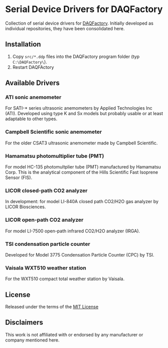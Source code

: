 # Serial Device Drivers for DAQFactory

Collection of serial device drivers for [DAQFactory](http://www.azeotech.com/).
Initially developed as individual repositories, they have been consolidated
here.

## Installation

1. Copy `src/*.ddp` files into the DAQFactory program folder (typ `C:\DAQFactory\`).
2. Restart DAQFActory


## Available Drivers

### ATI sonic anemometer

For SATI-* series ultrasonic anemometers by Applied Technologies Inc (ATI).
Developed using type K and Sx models but probably usable or at least adaptable
to other types. 


### Campbell Scientific sonic anemometer

For the older CSAT3 ultrasonic anemometer made by Campbell Scientific.


### Hamamatsu photomultiplier tube (PMT)

For model HC-135 photomultplier tube (PMT) manufactured by Hamamatsu Corp. This
is the analytical component of the Hills Scientific Fast Isoprene Sensor (FIS).


### LICOR closed-path CO2 analyzer

In development: for model LI-840A closed path CO2/H2O gas analyzer by LICOR
Biosciences.


### LICOR open-path CO2 analyzer

For model LI-7500 open-path infrared CO2/H2O analyzer (IRGA).


### TSI condensation particle counter

Developed for Model 3775 Condensation Particle Counter (CPC) by TSI.


### Vaisala WXT510 weather station

For the WXT510 compact total weather station by Vaisala.



## License

Released under the terms of the [MIT License](LICENSE)

## Disclaimers

This work is not affiliated with or endorsed by any manufacturer or company
mentioned here. 

